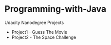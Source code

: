 # Programming-with-Java
Udacity Nanodegree Projects

* Project1 - Guess The Movie
* Project2 - The Space Challenge
